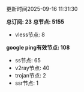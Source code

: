 更新时间2025-09-16 11:31:30

**总订阅: 23**
**总节点: 5155**
- vless节点: 8

**google ping有效节点: 108**
- ss节点: 65
- v2ray节点: 40
- trojan节点: 2
- ssr节点: 1
